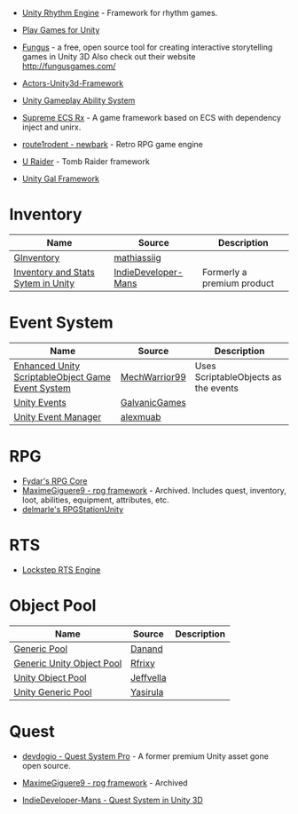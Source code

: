 * [Unity Rhythm Engine](https://github.com/RobertG-H/unity-rhythm-engine) - Framework for rhythm games.
* [Play Games for Unity](https://github.com/playgameservices/play-games-plugin-for-unity)

* [Fungus](https://github.com/snozbot/fungus) - a free, open source tool for creating interactive storytelling games in Unity 3D Also check out their website http://fungusgames.com/

* [Actors-Unity3d-Framework](https://github.com/dimmpixeye/Actors-Unity3d-Framework)

* [Unity Gameplay Ability System](https://github.com/sjai013/UnityGameplayAbilitySystem)

* [Supreme ECS Rx](https://github.com/yy1985710/SupremeEcsRx) - A game framework based on ECS with dependency inject and unirx.
* [route1rodent - newbark](https://github.com/route1rodent/newbark) - Retro RPG game engine

* [U Raider](https://github.com/TiernanWatson/uraider) - Tomb Raider framework

* [Unity Gal Framework](https://github.com/lshy1993/UnityGalFramework)

# Inventory
| Name | Source | Description  |
| --- | --- | --- |  
|[GInventory](https://github.com/mathiassiig/GInventory)|[mathiassiig](https://github.com/mathiassiig)|
|[Inventory and Stats Sytem in Unity](https://github.com/IndieDeveloper-Mans/Inventory-and-stats-system-in-Unity3D)|[IndieDeveloper-Mans](https://github.com/IndieDeveloper-Mans)| Formerly a premium product

# Event System
| Name | Source | Description  |
| --- | --- | --- |  
|[Enhanced Unity ScriptableObject Game Event System](https://github.com/MechWarrior99/Enhanced-Unity-ScriptableObject-Game-Event-System) |[MechWarrior99](https://github.com/MechWarrior99) |Uses ScriptableObjects as the events |
|[Unity Events](https://github.com/GalvanicGames/unity-events) | [GalvanicGames](https://github.com/GalvanicGames)| |
|[Unity Event Manager](https://github.com/alexmuab/unity-event-manager) |[alexmuab](https://github.com/alexmuab) | |


# RPG
* [Fydar's RPG Core](https://github.com/Fydar/RPGCore)
* [MaximeGiguere9 - rpg framework](https://github.com/MaximeGiguere9/rpg-framework) - Archived.  Includes quest, inventory, loot, abilities, equipment, attributes, etc.
* [delmarle's RPGStationUnity](https://github.com/delmarle/RpgStationUnity)

# RTS

* [Lockstep RTS Engine](https://github.com/mrdav30/LockstepRTSEngine)

# Object Pool
| Name | Source | Description  |
| --- | --- | --- |  
|[Generic Pool](https://github.com/Danand/GenericPool) |[Danand](https://github.com/Danand) |
| [Generic Unity Object Pool](https://github.com/Rfrixy/Generic-Unity-Object-Pooler)|[Rfrixy](https://github.com/Rfrixy) |
| [Unity Object Pool](https://github.com/jeffvella/UnityObjectPooler)| [Jeffvella](https://github.com/jeffvella)|
| [Unity Generic Pool](https://github.com/yasirkula/UnityGenericPool)|[Yasirula](https://github.com/yasirkula) |


# Quest

* [devdogio - Quest System Pro](https://github.com/devdogio/Quest-System-Pro) - A former premium Unity asset gone open source.

* [MaximeGiguere9 - rpg framework](https://github.com/MaximeGiguere9/rpg-framework/tree/master/Assets/Scripts/Definitions/Quests) - Archived

* [IndieDeveloper-Mans - Quest System in Unity 3D](https://github.com/IndieDeveloper-Mans/Quest-system-in-Unity3D)
